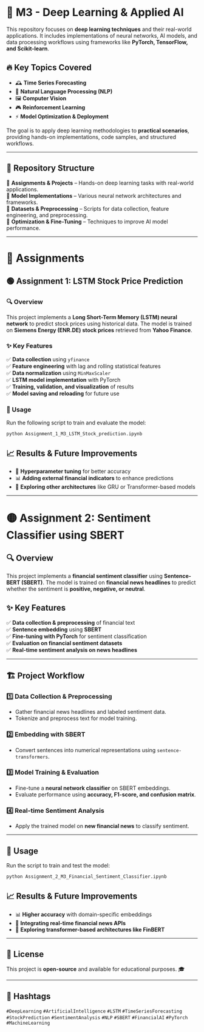 # 📌 M3 - Deep Learning & Applied AI  

This repository focuses on **deep learning techniques** and their real-world applications. It includes implementations of neural networks, AI models, and data processing workflows using frameworks like **PyTorch, TensorFlow, and Scikit-learn**.  

## 🔥 Key Topics Covered  

- 🕰 **Time Series Forecasting**  
- 📝 **Natural Language Processing (NLP)**  
- 🖼 **Computer Vision**  
- 🎮 **Reinforcement Learning**  
- ⚡ **Model Optimization & Deployment**  

The goal is to apply deep learning methodologies to **practical scenarios**, providing hands-on implementations, code samples, and structured workflows.  

---

## 📂 Repository Structure  

📁 **Assignments & Projects** – Hands-on deep learning tasks with real-world applications.  
📁 **Model Implementations** – Various neural network architectures and frameworks.  
📁 **Datasets & Preprocessing** – Scripts for data collection, feature engineering, and preprocessing.  
📁 **Optimization & Fine-Tuning** – Techniques to improve AI model performance.  

---

# 📕 Assignments  

## 🟢 Assignment 1: LSTM Stock Price Prediction  

### 🔍 Overview  
This project implements a **Long Short-Term Memory (LSTM) neural network** to predict stock prices using historical data. The model is trained on **Siemens Energy (ENR.DE) stock prices** retrieved from **Yahoo Finance**.  

### ✨ Key Features  

✅ **Data collection** using `yfinance`  
✅ **Feature engineering** with lag and rolling statistical features  
✅ **Data normalization** using `MinMaxScaler`  
✅ **LSTM model implementation** with PyTorch  
✅ **Training, validation, and visualization** of results  
✅ **Model saving and reloading** for future use  

### 🚀 Usage  

Run the following script to train and evaluate the model:  

```bash
python Assignment_1_M3_LSTM_Stock_prediction.ipynb
```

## 📈 Results & Future Improvements  

- 🔧 **Hyperparameter tuning** for better accuracy  
- 📊 **Adding external financial indicators** to enhance predictions  
- 🤖 **Exploring other architectures** like GRU or Transformer-based models  

---

# 🟡 Assignment 2: Sentiment Classifier using SBERT  

## 🔍 Overview  
This project implements a **financial sentiment classifier** using **Sentence-BERT (SBERT)**. The model is trained on **financial news headlines** to predict whether the sentiment is **positive, negative, or neutral**.  

## ✨ Key Features  

✅ **Data collection & preprocessing** of financial text  
✅ **Sentence embedding** using **SBERT**  
✅ **Fine-tuning with PyTorch** for sentiment classification  
✅ **Evaluation on financial sentiment datasets**  
✅ **Real-time sentiment analysis on news headlines**  

---

## 🏗 Project Workflow  

### 1️⃣ Data Collection & Preprocessing  
- Gather financial news headlines and labeled sentiment data.  
- Tokenize and preprocess text for model training.  

### 2️⃣ Embedding with SBERT  
- Convert sentences into numerical representations using `sentence-transformers`.  

### 3️⃣ Model Training & Evaluation  
- Fine-tune a **neural network classifier** on SBERT embeddings.  
- Evaluate performance using **accuracy, F1-score, and confusion matrix**.  

### 4️⃣ Real-time Sentiment Analysis  
- Apply the trained model on **new financial news** to classify sentiment.  

---

## 🚀 Usage  

Run the script to train and test the model:  

```bash
python Assignment_2_M3_Financial_Sentiment_Classifier.ipynb
```
## 📈 Results & Future Improvements  

- 📊 **Higher accuracy** with domain-specific embeddings  
- 🔄 **Integrating real-time financial news APIs**  
- 🤖 **Exploring transformer-based architectures like FinBERT**  

---

## 📜 License  

This project is **open-source** and available for educational purposes. 🎓  

---

## 🔖 Hashtags  

`#DeepLearning` `#ArtificialIntelligence` `#LSTM` `#TimeSeriesForecasting` `#StockPrediction` `#SentimentAnalysis` `#NLP` `#SBERT` `#FinancialAI` `#PyTorch` `#MachineLearning`  
